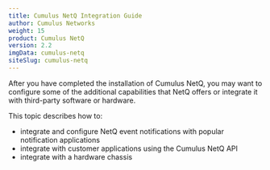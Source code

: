 ```yaml
---
title: Cumulus NetQ Integration Guide
author: Cumulus Networks
weight: 15
product: Cumulus NetQ
version: 2.2
imgData: cumulus-netq
siteSlug: cumulus-netq
---
```

After you have completed the installation of Cumulus NetQ,
you may want to configure some of the additional capabilities that NetQ
offers or integrate it with third-party software or hardware.

This topic describes how to:

- integrate and configure NetQ event notifications with popular notification applications
- integrate with customer applications using the Cumulus NetQ API
- integrate with a hardware chassis
